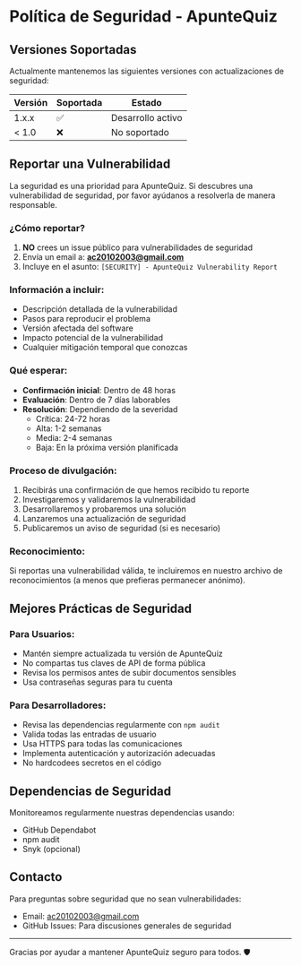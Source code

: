 # Política de Seguridad - ApunteQuiz

## Versiones Soportadas

Actualmente mantenemos las siguientes versiones con actualizaciones de seguridad:

| Versión | Soportada          | Estado |
| ------- | ------------------ | ------ |
| 1.x.x   | :white_check_mark: | Desarrollo activo |
| < 1.0   | :x:                | No soportado |

## Reportar una Vulnerabilidad

La seguridad es una prioridad para ApunteQuiz. Si descubres una vulnerabilidad de seguridad, por favor ayúdanos a resolverla de manera responsable.

### ¿Cómo reportar?

1. **NO** crees un issue público para vulnerabilidades de seguridad
2. Envía un email a: **ac20102003@gmail.com**
3. Incluye en el asunto: `[SECURITY] - ApunteQuiz Vulnerability Report`

### Información a incluir:

- Descripción detallada de la vulnerabilidad
- Pasos para reproducir el problema
- Versión afectada del software
- Impacto potencial de la vulnerabilidad
- Cualquier mitigación temporal que conozcas

### Qué esperar:

- **Confirmación inicial**: Dentro de 48 horas
- **Evaluación**: Dentro de 7 días laborables
- **Resolución**: Dependiendo de la severidad
  - Crítica: 24-72 horas
  - Alta: 1-2 semanas
  - Media: 2-4 semanas
  - Baja: En la próxima versión planificada

### Proceso de divulgación:

1. Recibirás una confirmación de que hemos recibido tu reporte
2. Investigaremos y validaremos la vulnerabilidad
3. Desarrollaremos y probaremos una solución
4. Lanzaremos una actualización de seguridad
5. Publicaremos un aviso de seguridad (si es necesario)

### Reconocimiento:

Si reportas una vulnerabilidad válida, te incluiremos en nuestro archivo de reconocimientos (a menos que prefieras permanecer anónimo).

## Mejores Prácticas de Seguridad

### Para Usuarios:

- Mantén siempre actualizada tu versión de ApunteQuiz
- No compartas tus claves de API de forma pública
- Revisa los permisos antes de subir documentos sensibles
- Usa contraseñas seguras para tu cuenta

### Para Desarrolladores:

- Revisa las dependencias regularmente con `npm audit`
- Valida todas las entradas de usuario
- Usa HTTPS para todas las comunicaciones
- Implementa autenticación y autorización adecuadas
- No hardcodees secretos en el código

## Dependencias de Seguridad

Monitoreamos regularmente nuestras dependencias usando:

- GitHub Dependabot
- npm audit
- Snyk (opcional)

## Contacto

Para preguntas sobre seguridad que no sean vulnerabilidades:
- Email: ac20102003@gmail.com
- GitHub Issues: Para discusiones generales de seguridad

---

Gracias por ayudar a mantener ApunteQuiz seguro para todos. 🛡️
